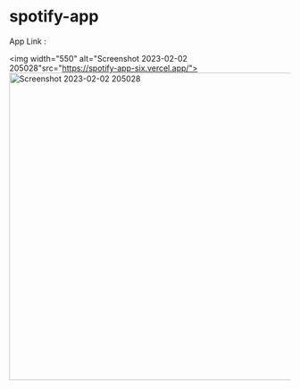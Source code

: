 # spotify-app

App Link : 

<img width="550" alt="Screenshot 2023-02-02 205028"src="https://spotify-app-six.vercel.app/">
<img width="550" alt="Screenshot 2023-02-02 205028" src="https://user-images.githubusercontent.com/116058405/216366300-f5ce7420-310e-40ee-993a-581ce218060c.png">
